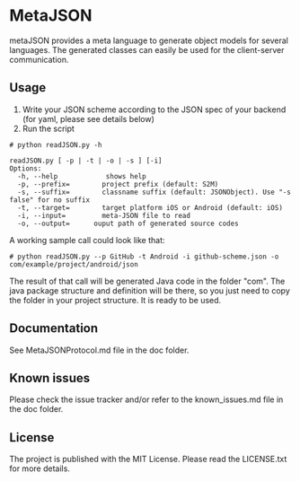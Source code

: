 # MetaJSON

metaJSON provides a meta language to generate object models for several languages. The generated classes can easily be used for the client-server communication.

## Usage

1. Write your JSON scheme according to the JSON spec of your backend (for yaml, please see details below)
2. Run the script

```
# python readJSON.py -h

readJSON.py [ -p | -t | -o | -s ] [-i]
Options:
  -h, --help            shows help
  -p, --prefix=        project prefix (default: S2M)
  -s, --suffix=        classname suffix (default: JSONObject). Use "-s false" for no suffix
  -t, --target=        target platform iOS or Android (default: iOS)
  -i, --input=         meta-JSON file to read
  -o, --output=      ouput path of generated source codes
```

A working sample call could look like that:
```
# python readJSON.py --p GitHub -t Android -i github-scheme.json -o com/example/project/android/json
```
The result of that call will be generated Java code in the folder "com". The java package structure and definition will be there, so you just need to copy the folder in your project structure. It is ready to be used.

<!--
## Yaml

if you prefer to use yaml as a description language, you will need to install the converter via npm:

```
npm install -g yamljs
```

#### Converting YAML to JSON

Example:

```
yaml2json --pretty --indentation 6 test.yaml > test.json
```

#### Converting JSON to YAML

Example:

```
json2yaml -d 5 test.json > test.yaml
```
-->

## Documentation

See MetaJSONProtocol.md file in the doc folder.

## Known issues
Please check the issue tracker and/or refer to the known_issues.md file in the doc folder.

## License
The project is published with the MIT License. Please read the LICENSE.txt for more details.